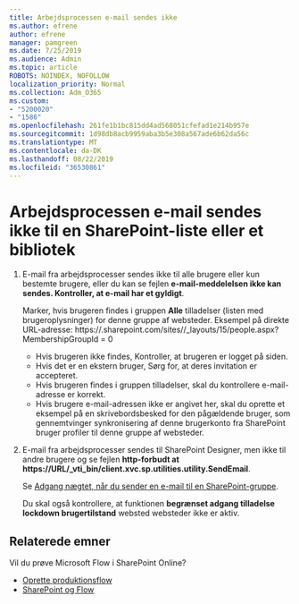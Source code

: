 ```yaml
---
title: Arbejdsprocessen e-mail sendes ikke
ms.author: efrene
author: efrene
manager: pamgreen
ms.date: 7/25/2019
ms.audience: Admin
ms.topic: article
ROBOTS: NOINDEX, NOFOLLOW
localization_priority: Normal
ms.collection: Adm_O365
ms.custom:
- "5200020"
- "1586"
ms.openlocfilehash: 261fe1b1bc815dd4ad568051cfefad1e214b957e
ms.sourcegitcommit: 1d98db8acb9959aba3b5e308a567ade6b62da56c
ms.translationtype: MT
ms.contentlocale: da-DK
ms.lasthandoff: 08/22/2019
ms.locfileid: "36530861"
---
```

# <a name="workflow-email-is-not-being-sent-for-a-sharepoint-list-or-library"></a>Arbejdsprocessen e-mail sendes ikke til en SharePoint-liste eller et bibliotek

1. E-mail fra arbejdsprocesser sendes ikke til alle brugere eller kun bestemte brugere, eller du kan se fejlen **e-mail-meddelelsen ikke kan sendes. Kontroller, at e-mail har et gyldigt**.

    Marker, hvis brugeren findes i gruppen **Alle** tilladelser (listen med brugeroplysninger) for denne gruppe af websteder.  Eksempel på direkte URL-adresse: https://<tenant>.sharepoint.com/sites/<sitename>/_layouts/15/people.aspx? MembershipGroupId = 0

    - Hvis brugeren ikke findes, Kontroller, at brugeren er logget på siden. 
    - Hvis det er en ekstern bruger, Sørg for, at deres invitation er accepteret.
    - Hvis brugeren findes i gruppen tilladelser, skal du kontrollere e-mail-adresse er korrekt.
    - Hvis brugere e-mail-adressen ikke er angivet her, skal du oprette et eksempel på en skrivebordsbesked for den pågældende bruger, som gennemtvinger synkronisering af denne brugerkonto fra SharePoint bruger profiler til denne gruppe af websteder.
 
2. E-mail fra arbejdsprocesser sendes til SharePoint Designer, men ikke til andre brugere og se fejlen **http-forbudt at <span>https:</span>//URL/_vti_bin/client.xvc.sp.utilities.utility.SendEmail**.
 

    Se [Adgang nægtet, når du sender en e-mail til en SharePoint-gruppe](https://docs.microsoft.com/sharepoint/support/sharing-and-permissions/access-denied-when-send-an-email-to-groups).

    Du skal også kontrollere, at funktionen **begrænset adgang tilladelse lockdown brugertilstand** websted websteder ikke er aktiv.


## <a name="related-topics"></a>Relaterede emner
Vil du prøve Microsoft Flow i SharePoint Online?
- [Oprette produktionsflow](https://support.office.com/article/Create-a-flow-for-a-list-or-library-in-SharePoint-Online-or-OneDrive-for-Business-a9c3e03b-0654-46af-a254-20252e580d01) 
- [SharePoint og Flow](https://flow.microsoft.com/blog/sharepoint-and-flow/) 


